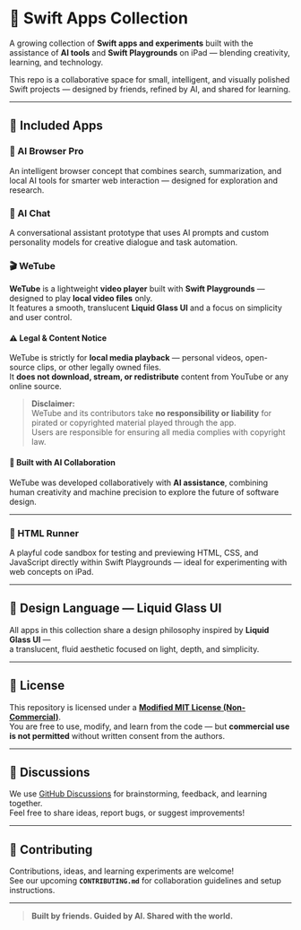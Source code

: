 # 🚀 Swift Apps Collection

A growing collection of **Swift apps and experiments** built with the assistance of **AI tools** and **Swift Playgrounds** on iPad — blending creativity, learning, and technology.  

This repo is a collaborative space for small, intelligent, and visually polished Swift projects — designed by friends, refined by AI, and shared for learning.

---

## 📱 Included Apps

### 🧠 AI Browser Pro
An intelligent browser concept that combines search, summarization, and local AI tools for smarter web interaction — designed for exploration and research.

### 💬 AI Chat
A conversational assistant prototype that uses AI prompts and custom personality models for creative dialogue and task automation.

### 🎬 WeTube
**WeTube** is a lightweight **video player** built with **Swift Playgrounds** — designed to play **local video files** only.  
It features a smooth, translucent **Liquid Glass UI** and a focus on simplicity and user control.

#### ⚠️ Legal & Content Notice
WeTube is strictly for **local media playback** — personal videos, open-source clips, or other legally owned files.  
It **does not download, stream, or redistribute** content from YouTube or any online source.

> **Disclaimer:**  
> WeTube and its contributors take **no responsibility or liability** for pirated or copyrighted material played through the app.  
> Users are responsible for ensuring all media complies with copyright law.

#### 🤖 Built with AI Collaboration
WeTube was developed collaboratively with **AI assistance**, combining human creativity and machine precision to explore the future of software design.

---

### 🧩 HTML Runner
A playful code sandbox for testing and previewing HTML, CSS, and JavaScript directly within Swift Playgrounds — ideal for experimenting with web concepts on iPad.

---

## 💎 Design Language — Liquid Glass UI
All apps in this collection share a design philosophy inspired by **Liquid Glass UI** —  
a translucent, fluid aesthetic focused on light, depth, and simplicity.

---

## 📄 License
This repository is licensed under a **[Modified MIT License (Non-Commercial)](./LICENSE.md)**.  
You are free to use, modify, and learn from the code — but **commercial use is not permitted** without written consent from the authors.

---

## 💬 Discussions
We use [GitHub Discussions](./DISCUSSION_GUIDELINES.md) for brainstorming, feedback, and learning together.  
Feel free to share ideas, report bugs, or suggest improvements!

---

## 🌱 Contributing
Contributions, ideas, and learning experiments are welcome!  
See our upcoming **`CONTRIBUTING.md`** for collaboration guidelines and setup instructions.

---

> **Built by friends. Guided by AI. Shared with the world.**
